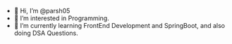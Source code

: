 - 👋 Hi, I’m @parsh05
- 👀 I’m interested in Programming.
- 🌱 I’m currently learning FrontEnd Development and SpringBoot, and also doing DSA Questions.

<!---
parsh05/parsh05 is a ✨ special ✨ repository because its `README.md` (this file) appears on your GitHub profile.
You can click the Preview link to take a look at your changes.
--->
